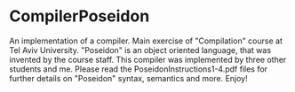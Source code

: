 # CompilerPoseidon
An implementation of a compiler. Main exercise of "Compilation" course at Tel Aviv University.
"Poseidon" is an object oriented language, that was invented by the course staff.
This compiler was implemented by three other students and me.
Please read the PoseidonInstructions1-4.pdf files for further details on "Poseidon" syntax, semantics and more.
Enjoy!
